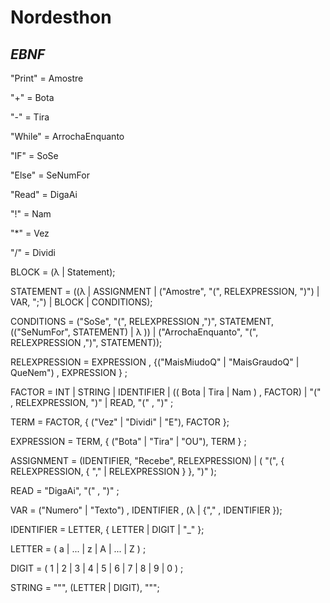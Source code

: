 # Nordesthon

## *EBNF*

"Print" = Amostre 

"+" = Bota

"-" = Tira

"While" = ArrochaEnquanto

"IF" = SoSe

"Else" = SeNumFor

"Read" = DigaAi

"!" = Nam

"*" = Vez

"/" = Dividi


BLOCK = (λ | Statement);

STATEMENT =  ((λ | ASSIGNMENT | ("Amostre", "(", RELEXPRESSION, ")")  | VAR, ";")  | BLOCK | CONDITIONS);

CONDITIONS = ("SoSe", "(", RELEXPRESSION ,")", STATEMENT, (("SeNumFor", STATEMENT) | λ )) | ("ArrochaEnquanto", "(", RELEXPRESSION ,")", STATEMENT));

RELEXPRESSION = EXPRESSION , {("MaisMiudoQ" | "MaisGraudoQ" | QueNem") , EXPRESSION } ;

FACTOR = INT | STRING | IDENTIFIER | (( Bota | Tira | Nam ) , FACTOR) | "(" , RELEXPRESSION, ")" | READ, "(" , ")" ;

TERM = FACTOR, { ("Vez" | "Dividi" | "E"), FACTOR };

EXPRESSION = TERM, { ("Bota" | "Tira" | "OU"), TERM } ;

ASSIGNMENT = (IDENTIFIER, "Recebe", RELEXPRESSION) | ( "(", { RELEXPRESSION, { "," | RELEXPRESSION } }, ")" );

READ = "DigaAi", "(" , ")" ;

VAR = ("Numero" | "Texto") , IDENTIFIER , (λ | {"," , IDENTIFIER });

IDENTIFIER = LETTER, { LETTER | DIGIT | "_" };

LETTER = ( a | ... | z | A | ... | Z ) ;

DIGIT = ( 1 | 2 | 3 | 4 | 5 | 6 | 7 | 8 | 9 | 0 ) ;

STRING = """, (LETTER | DIGIT), """;
